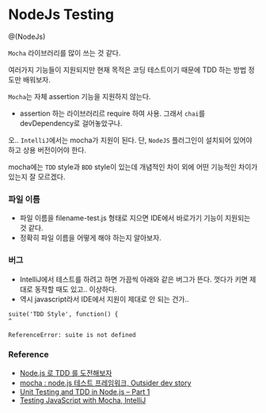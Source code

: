 # NodeJs Testing

@(NodeJs)

`Mocha` 라이브러리를 많이 쓰는 것 같다.

여러가지 기능들이 지원되지만 현재 목적은 코딩 테스트이기 때문에 TDD 하는 방법 정도만 배워보자.

`Mocha`는 자체 assertion 기능을 지원하지 않는다. 
- assertion 하는 라이브러리르 require 하여 사용. 그래서 `chai`를 devDependency로 걸어놓았구나.

오.. `IntelliJ`에서는 mocha가 지원이 된다. 단, `NodeJS` 플러그인이 설치되어 있어야 하고 상용 버전이어야 한다. 

mocha에는 `TDD` style과 `BDD` style이 있는데 개념적인 차이 외에 어떤 기능적인 차이가 있는지 잘 모르겠다.
 
 
### 파일 이름

- 파일 이름을 filename-test.js 형태로 지으면 IDE에서 바로가기 기능이 지원되는 것 같다.
- 정확히 파일 이름을 어떻게 해야 하는지 알아보자.


### 버그

- IntelliJ에서 테스트를 하려고 하면 가끔씩 아래와 같은 버그가 뜬다. 껏다가 키면 제대로 동작할 때도 있고.. 이상하다.
- 역시 javascript라서 IDE에서 지원이 제대로 안 되는 건가..

```$xslt
suite('TDD Style', function() {
^

ReferenceError: suite is not defined
```

### Reference

- [Node.js 로 TDD 를 도전해보자](http://seokjun.kr/node-js-tdd/)
- [mocha : node.js 테스트 프레임워크, Outsider dev story](https://blog.outsider.ne.kr/770)
- [Unit Testing and TDD in Node.js – Part 1](https://www.codementor.io/davidtang/unit-testing-and-tdd-in-node-js-part-1-8t714s877)
- [Testing JavaScript with Mocha, IntelliJ](https://www.jetbrains.com/help/idea/testing-javascript-with-mocha.html)